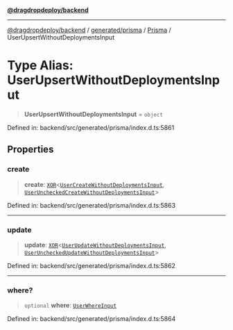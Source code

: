 [**@dragdropdeploy/backend**](../../../../../README.md)

***

[@dragdropdeploy/backend](../../../../../README.md) / [generated/prisma](../../../README.md) / [Prisma](../README.md) / UserUpsertWithoutDeploymentsInput

# Type Alias: UserUpsertWithoutDeploymentsInput

> **UserUpsertWithoutDeploymentsInput** = `object`

Defined in: backend/src/generated/prisma/index.d.ts:5861

## Properties

### create

> **create**: [`XOR`](XOR.md)\<[`UserCreateWithoutDeploymentsInput`](UserCreateWithoutDeploymentsInput.md), [`UserUncheckedCreateWithoutDeploymentsInput`](UserUncheckedCreateWithoutDeploymentsInput.md)\>

Defined in: backend/src/generated/prisma/index.d.ts:5863

***

### update

> **update**: [`XOR`](XOR.md)\<[`UserUpdateWithoutDeploymentsInput`](UserUpdateWithoutDeploymentsInput.md), [`UserUncheckedUpdateWithoutDeploymentsInput`](UserUncheckedUpdateWithoutDeploymentsInput.md)\>

Defined in: backend/src/generated/prisma/index.d.ts:5862

***

### where?

> `optional` **where**: [`UserWhereInput`](UserWhereInput.md)

Defined in: backend/src/generated/prisma/index.d.ts:5864
